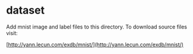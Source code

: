 # dataset

Add mnist image and label files to this directory. To download source files
visit: 

[http://yann.lecun.com/exdb/mnist/](http://yann.lecun.com/exdb/mnist/)
